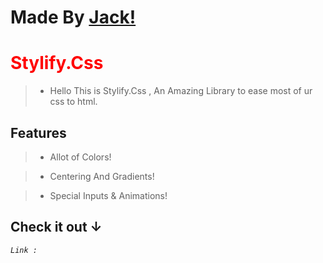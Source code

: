 # Made By <a href=""> Jack! </a>

<h1 style="color:red;"> Stylify.Css </h1>

> - Hello This is Stylify.Css , An Amazing Library to ease most of ur css to html. 
> 
<h2> Features </h2>

> * Allot of Colors!

> * Centering And Gradients!

> * Special Inputs & Animations!
<h2>Check it out ↓</h2>
    
<code>*Link :* </code>



